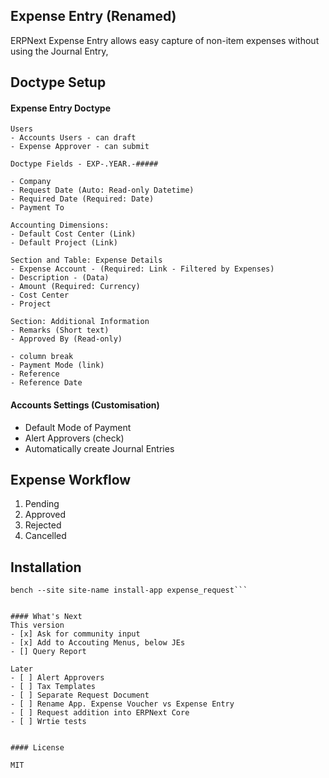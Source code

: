 ## Expense Entry (Renamed)

ERPNext Expense Entry allows easy capture of non-item expenses without using the Journal Entry,

## Doctype Setup
#### Expense Entry Doctype
```
Users
- Accounts Users - can draft
- Expense Approver - can submit

Doctype Fields - EXP-.YEAR.-#####

- Company
- Request Date (Auto: Read-only Datetime)
- Required Date (Required: Date)
- Payment To

Accounting Dimensions:
- Default Cost Center (Link)
- Default Project (Link)

Section and Table: Expense Details
- Expense Account - (Required: Link - Filtered by Expenses)
- Description - (Data)
- Amount (Required: Currency)
- Cost Center
- Project

Section: Additional Information
- Remarks (Short text)
- Approved By (Read-only)

- column break
- Payment Mode (link)
- Reference
- Reference Date
```

#### Accounts Settings (Customisation)
- Default Mode of Payment
- Alert Approvers (check)
- Automatically create Journal Entries


## Expense Workflow
1. Pending
2. Approved
3. Rejected
4. Cancelled

## Installation

```bench get-app https://github.com/the-bantoo/expense_request.git
bench --site site-name install-app expense_request```


#### What's Next
This version
- [x] Ask for community input
- [x] Add to Accouting Menus, below JEs
- [] Query Report

Later 
- [ ] Alert Approvers
- [ ] Tax Templates
- [ ] Separate Request Document
- [ ] Rename App. Expense Voucher vs Expense Entry
- [ ] Request addition into ERPNext Core
- [ ] Wrtie tests


#### License

MIT
